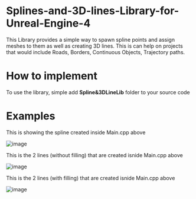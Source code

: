 # Splines-and-3D-lines-Library-for-Unreal-Engine-4
This Library provides a simple way to spawn spline points and assign meshes to them as well as creating 3D lines. This is can help on projects that would include Roads, Borders, Continuous Objects, Trajectory paths.

# How to implement
To use the library, simple add **Spline&3DLineLib** folder to your source code

# Examples
This is showing the spline created inside Main.cpp above

![image](https://user-images.githubusercontent.com/76963708/211177926-64ee84f0-7e83-4f46-9ea7-238cab8607ac.png)

This is the 2 lines (without filling) that are created isnide Main.cpp above

![image](https://user-images.githubusercontent.com/76963708/211177962-e8558d5e-f0e0-489f-bb9f-78aa44d6fbdd.png)

This is the 2 lines (with filling) that are created isnide Main.cpp above

![image](https://user-images.githubusercontent.com/76963708/211177971-3ddfaccd-0db4-4b94-8bec-ed1038b051c5.png)
